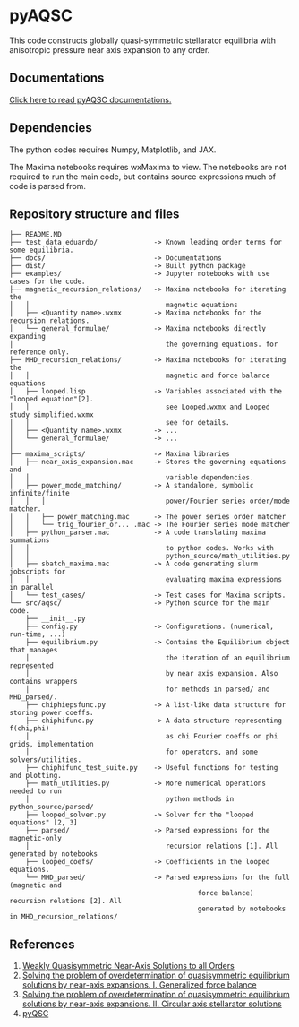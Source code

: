 # pyAQSC
This code constructs globally quasi-symmetric stellarator equilibria with
anisotropic pressure near axis expansion to any order.

## Documentations
[Click here to read pyAQSC documentations.](https://pyaqsc.readthedocs.io/en/latest/)

## Dependencies
The python codes requires Numpy, Matplotlib, and JAX.

The Maxima notebooks requires wxMaxima to view. The notebooks are not required to
run the main code, but contains source expressions much of code is parsed from.

## Repository structure and files
```
├── README.MD
├── test_data_eduardo/              -> Known leading order terms for some equilibria.
├── docs/                           -> Documentations
├── dist/                           -> Built python package
├── examples/                       -> Jupyter notebooks with use cases for the code.
├── magnetic_recursion_relations/   -> Maxima notebooks for iterating the
│   │                                  magnetic equations
│   ├── <Quantity name>.wxmx        -> Maxima notebooks for the recursion relations.
│   └── general_formulae/           -> Maxima notebooks directly expanding
│                                      the governing equations. for reference only.
├── MHD_recursion_relations/        -> Maxima notebooks for iterating the
│   │                                  magnetic and force balance equations
│   ├── looped.lisp                 -> Variables associated with the "looped equation"[2].
│   │                                  see Looped.wxmx and Looped study simplified.wxmx
│   │                                  see for details.
│   ├── <Quantity name>.wxmx        -> ...
│   └── general_formulae/           -> ...
│                                  
├── maxima_scripts/                 -> Maxima libraries
│   ├── near_axis_expansion.mac     -> Stores the governing equations and
│   │                                  variable dependencies.
│   ├── power_mode_matching/        -> A standalone, symbolic infinite/finite
│   │   │                              power/Fourier series order/mode matcher.
│   │   ├── power_matching.mac      -> The power series order matcher
│   │   └── trig_fourier_or... .mac -> The Fourier series mode matcher
│   ├── python_parser.mac           -> A code translating maxima summations
│   │                                  to python codes. Works with
│   │                                  python_source/math_utilities.py
│   ├── sbatch_maxima.mac           -> A code generating slurm jobscripts for
│   │                                  evaluating maxima expressions in parallel
│   └── test_cases/                 -> Test cases for Maxima scripts.
└── src/aqsc/                       -> Python source for the main code.
    ├── __init__.py                 
    ├── config.py                   -> Configurations. (numerical, run-time, ...)
    ├── equilibrium.py              -> Contains the Equilibrium object that manages
    │                                  the iteration of an equilibrium represented
    │                                  by near axis expansion. Also contains wrappers
    │                                  for methods in parsed/ and MHD_parsed/.
    ├── chiphiepsfunc.py            -> A list-like data structure for storing power coeffs.
    ├── chiphifunc.py               -> A data structure representing f(chi,phi)
    │                                  as chi Fourier coeffs on phi grids, implementation
    │                                  for operators, and some solvers/utilities.
    ├── chiphifunc_test_suite.py    -> Useful functions for testing and plotting.
    ├── math_utilities.py           -> More numerical operations needed to run
    │                                  python methods in python_source/parsed/
    ├── looped_solver.py            -> Solver for the "looped equations" [2, 3]
    ├── parsed/                     -> Parsed expressions for the magnetic-only
    │                                  recursion relations [1]. All generated by notebooks
    ├── looped_coefs/               -> Coefficients in the looped equations.
    └── MHD_parsed/                 -> Parsed expressions for the full (magnetic and
                                               force balance) recursion relations [2]. All
                                               generated by notebooks in MHD_recursion_relations/

```

## References
1. [Weakly Quasisymmetric Near-Axis Solutions to all Orders](https://doi.org/10.1063/5.0076583)
2. [Solving the problem of overdetermination of quasisymmetric equilibrium solutions by near-axis expansions. I. Generalized force balance](https://doi.org/10.1063/5.0027574)
3. [Solving the problem of overdetermination of quasisymmetric equilibrium solutions by near-axis expansions. II. Circular axis stellarator solutions](https://aip.scitation.org/doi/10.1063/5.0027575)
4. [pyQSC](https://github.com/landreman/pyQSC)
